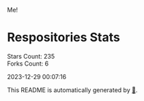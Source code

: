Me!

# Respositories Stats
Stars Count: 235  
Forks Count: 6

2023-12-29 00:07:16  

This README is automatically generated by [🐰](https://github.com/rnitta/rnitta).
